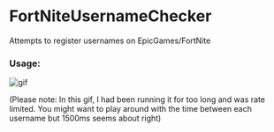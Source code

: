 # FortNiteUsernameChecker
Attempts to register usernames on EpicGames/FortNite

### Usage: 

![gif](https://i.gyazo.com/4c7db9c5c454a59d68b0ebba173e3922.gif)

(Please note: In this gif, I had been running it for too long and was rate limited. You might want to play around with the time between each username but 1500ms seems about right)
